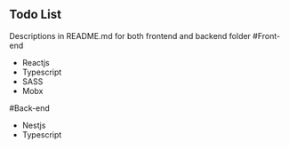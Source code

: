 ## Todo List
  
  Descriptions in README.md for both frontend and backend folder
  #Front-end
  - Reactjs
  - Typescript
  - SASS
  - Mobx
  
  #Back-end
  - Nestjs
  - Typescript
  

